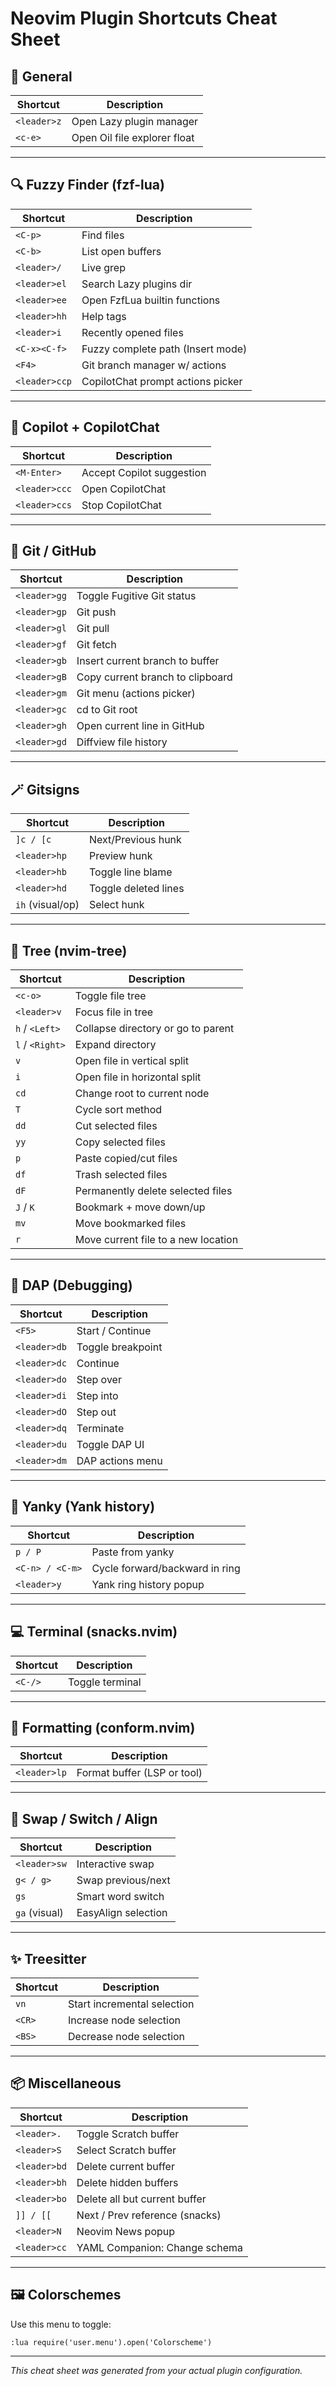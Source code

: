 # Neovim Plugin Shortcuts Cheat Sheet

## 🧠 General

| Shortcut           | Description                  |
|--------------------|------------------------------|
| `<leader>z`        | Open Lazy plugin manager     |
| `<c-e>`            | Open Oil file explorer float |

---

## 🔍 Fuzzy Finder (fzf-lua)

| Shortcut           | Description                          |
|--------------------|--------------------------------------|
| `<C-p>`            | Find files                           |
| `<C-b>`            | List open buffers                    |
| `<leader>/`        | Live grep                            |
| `<leader>el`       | Search Lazy plugins dir              |
| `<leader>ee`       | Open FzfLua builtin functions        |
| `<leader>hh`       | Help tags                            |
| `<leader>i`        | Recently opened files                |
| `<C-x><C-f>`       | Fuzzy complete path (Insert mode)    |
| `<F4>`             | Git branch manager w/ actions        |
| `<leader>ccp`      | CopilotChat prompt actions picker    |

---

## 🧠 Copilot + CopilotChat

| Shortcut           | Description                  |
|--------------------|------------------------------|
| `<M-Enter>`        | Accept Copilot suggestion     |
| `<leader>ccc`      | Open CopilotChat              |
| `<leader>ccs`      | Stop CopilotChat              |

---

## 🧾 Git / GitHub

| Shortcut           | Description                            |
|--------------------|----------------------------------------|
| `<leader>gg`       | Toggle Fugitive Git status             |
| `<leader>gp`       | Git push                               |
| `<leader>gl`       | Git pull                               |
| `<leader>gf`       | Git fetch                              |
| `<leader>gb`       | Insert current branch to buffer        |
| `<leader>gB`       | Copy current branch to clipboard       |
| `<leader>gm`       | Git menu (actions picker)              |
| `<leader>gc`       | cd to Git root                         |
| `<leader>gh`       | Open current line in GitHub            |
| `<leader>gd`       | Diffview file history                  |

---

## 🪄 Gitsigns

| Shortcut           | Description                        |
|--------------------|------------------------------------|
| `]c / [c`          | Next/Previous hunk                 |
| `<leader>hp`       | Preview hunk                       |
| `<leader>hb`       | Toggle line blame                  |
| `<leader>hd`       | Toggle deleted lines               |
| `ih` (visual/op)   | Select hunk                        |

---

## 📁 Tree (nvim-tree)

| Shortcut           | Description                          |
|--------------------|--------------------------------------|
| `<c-o>`            | Toggle file tree                     |
| `<leader>v`        | Focus file in tree                   |
| `h` / `<Left>`     | Collapse directory or go to parent   |
| `l` / `<Right>`    | Expand directory                     |
| `v`                | Open file in vertical split          |
| `i`                | Open file in horizontal split        |
| `cd`               | Change root to current node          |
| `T`                | Cycle sort method                    |
| `dd`               | Cut selected files                   |
| `yy`               | Copy selected files                  |
| `p`                | Paste copied/cut files               |
| `df`               | Trash selected files                 |
| `dF`               | Permanently delete selected files    |
| `J` / `K`          | Bookmark + move down/up              |
| `mv`               | Move bookmarked files                |
| `r`                | Move current file to a new location  |

---

## 🐍 DAP (Debugging)

| Shortcut           | Description                    |
|--------------------|--------------------------------|
| `<F5>`             | Start / Continue               |
| `<leader>db`       | Toggle breakpoint              |
| `<leader>dc`       | Continue                       |
| `<leader>do`       | Step over                      |
| `<leader>di`       | Step into                      |
| `<leader>dO`       | Step out                       |
| `<leader>dq`       | Terminate                      |
| `<leader>du`       | Toggle DAP UI                  |
| `<leader>dm`       | DAP actions menu               |

---

## 🌈 Yanky (Yank history)

| Shortcut           | Description                        |
|--------------------|------------------------------------|
| `p / P`            | Paste from yanky                   |
| `<C-n> / <C-m>`    | Cycle forward/backward in ring     |
| `<leader>y`        | Yank ring history popup            |

---

## 💻 Terminal (snacks.nvim)

| Shortcut           | Description                        |
|--------------------|------------------------------------|
| `<C-/>`            | Toggle terminal                    |

---

## 🧼 Formatting (conform.nvim)

| Shortcut           | Description                  |
|--------------------|------------------------------|
| `<leader>lp`       | Format buffer (LSP or tool)  |

---

## 🔄 Swap / Switch / Align

| Shortcut           | Description                        |
|--------------------|------------------------------------|
| `<leader>sw`       | Interactive swap                   |
| `g< / g>`          | Swap previous/next                 |
| `gs`               | Smart word switch                  |
| `ga` (visual)      | EasyAlign selection                |

---

## ✨ Treesitter

| Shortcut           | Description                     |
|--------------------|---------------------------------|
| `vn`               | Start incremental selection     |
| `<CR>`             | Increase node selection         |
| `<BS>`             | Decrease node selection         |

---

## 📦 Miscellaneous

| Shortcut           | Description                      |
|--------------------|----------------------------------|
| `<leader>.`        | Toggle Scratch buffer            |
| `<leader>S`        | Select Scratch buffer            |
| `<leader>bd`       | Delete current buffer            |
| `<leader>bh`       | Delete hidden buffers            |
| `<leader>bo`       | Delete all but current buffer    |
| `]] / [[`          | Next / Prev reference (snacks)   |
| `<leader>N`        | Neovim News popup                |
| `<leader>cc`       | YAML Companion: Change schema    |

---

## 🖼️ Colorschemes

Use this menu to toggle:

```vim
:lua require('user.menu').open('Colorscheme')
```

---

_This cheat sheet was generated from your actual plugin configuration._

